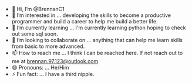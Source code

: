 - 👋 Hi, I’m @BrennanC1
- 👀 I’m interested in ...  developing the skills to become a productive programmer and build a career to help me build a better life.
- 🌱 I’m currently learning ...   I'm currently learning python hoping to check out some sql soon.
- 💞️ I’m looking to collaborate on ...  anything that can help me learn skills from basic to more advanced.
- 📫 How to reach me ...   I think I can be reached here. If not reach out to me at brennan.97.123@outlook.com
- 😄 Pronouns: ...  He/Him
- ⚡ Fun fact: ...   I have a third nipple.

<!---
BrennanC1/BrennanC1 is a ✨ special ✨ repository because its `README.md` (this file) appears on your GitHub profile.
You can click the Preview link to take a look at your changes.
--->
